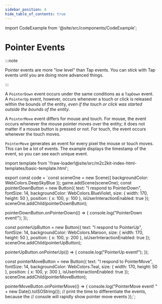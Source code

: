 ```yaml
---
sidebar_position: 4
hide_table_of_contents: true
---
```


import CodeExample from '@site/src/components/CodeExample';

# Pointer Events

:::note

Pointer events are more "low level" than Tap events. You can stick with Tap events until you are doing more advanced things.

:::

A `PointerDown` event occurs under the same conditions as a `TapDown` event. A `PointerUp` event, however, occurs whenever a touch or click is released within the bounds of the entity, *even if the touch or click was started outside the bounds of the entity*.

A `PointerMove` event differs for mouse and touch. For mouse, the event occurs whenever the mouse pointer moves over the entity; it does not matter if a mouse button is pressed or not. For touch, the event occurs whenever the touch moves.

`PointerMove` generates an event for every pixel the mouse or touch moves. This can be a lot of events. The example displays the timestamp of the event, so you can see each unique event.

import template from '!!raw-loader!@site/src/m2c2kit-index-html-templates/basic-template.html';

export const code = `const sceneOne = new Scene({ backgroundColor: WebColors.DeepSkyBlue });
game.addScene(sceneOne);
const pointerDownButton = new Button({
    text: "I respond to PointerDown",
    fontSize: 14,
    backgroundColor: WebColors.BlueViolet,
    size: { width: 170, height: 50 },
    position: { x: 100, y: 100 },
    isUserInteractionEnabled: true
});
sceneOne.addChild(pointerDownButton);
 
pointerDownButton.onPointerDown(() => {
    console.log("PointerDown event!");
});
 
const pointerUpButton = new Button({
    text: "I respond to PointerUp",
    fontSize: 14,
    backgroundColor: WebColors.Maroon,
    size: { width: 170, height: 50 },
    position: { x: 100, y: 200 },
    isUserInteractionEnabled: true
});
sceneOne.addChild(pointerUpButton);
 
pointerUpButton.onPointerUp(() => {
    console.log("PointerUp event!");
});
 
const pointerMoveButton = new Button({
    text: "I respond to PointerMove",
    fontSize: 14,
    backgroundColor: WebColors.Teal,
    size: { width: 170, height: 50 },
    position: { x: 100, y: 300 },
    isUserInteractionEnabled: true
});
sceneOne.addChild(pointerMoveButton);
 
pointerMoveButton.onPointerMove(() => {
    console.log("PointerMove event! " + new Date().toISOString());
    // print the time to differentiate the events, because the
    // console will rapidly show pointer move events
});`;

<CodeExample code={code} template={template} console="true"/>
